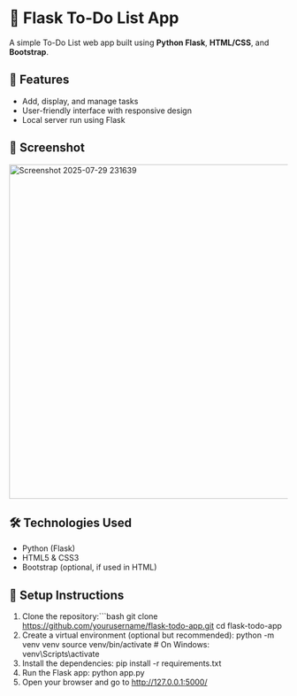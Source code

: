 # 📝 Flask To-Do List App

A simple To-Do List web app built using **Python Flask**, **HTML/CSS**, and **Bootstrap**.

## 🚀 Features
- Add, display, and manage tasks
- User-friendly interface with responsive design
- Local server run using Flask

## 📸 Screenshot
<img width="1357" height="605" alt="Screenshot 2025-07-29 231639" src="https://github.com/user-attachments/assets/6644f48a-3483-4516-a6a0-0590ae07291b" />


## 🛠️ Technologies Used
- Python (Flask)
- HTML5 & CSS3
- Bootstrap (optional, if used in HTML)

## 🔧 Setup Instructions

1. Clone the repository:```bash
   git clone https://github.com/yourusername/flask-todo-app.git
   cd flask-todo-app
2. Create a virtual environment (optional but recommended):
  python -m venv venv
  source venv/bin/activate  # On Windows: venv\Scripts\activate
3. Install the dependencies:
   pip install -r requirements.txt
4. Run the Flask app: 
   python app.py
5. Open your browser and go to http://127.0.0.1:5000/
